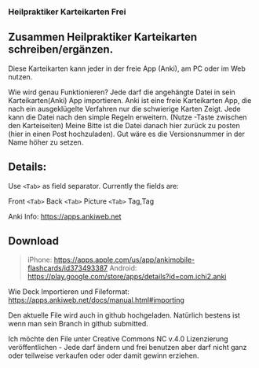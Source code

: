 ### Heilpraktiker Karteikarten Frei


## Zusammen Heilpraktiker Karteikarten schreiben/ergänzen. 

Diese Karteikarten kann jeder in der freie App (Anki), am PC oder im Web nutzen. 

Wie wird genau Funktionieren?
Jede darf die angehängte Datei in sein Karteikarten(Anki)  App importieren.  Anki ist eine freie Karteikarten App, die nach ein ausgeklügelte Verfahren nur die schwierige Karten Zeigt. 
Jede  kann die Datei  nach den simple Regeln erweitern. (Nutze <TAB>-Taste zwischen den Karteiseiten)
Meine Bitte ist die Datei danach hier zurück zu posten (hier in einen Post hochzuladen). Gut wäre es die  Versionsnummer in der Name höher zu setzen. 

## Details: 

 Use `<Tab>` as field separator.
 Currently the fields are: 
 
 Front `<Tab>` Back  `<Tab>` Picture  `<Tab>` Tag,Tag


Anki Info:  https://apps.ankiweb.net 
## Download 
> iPhone: https://apps.apple.com/us/app/ankimobile-flashcards/id373493387
> Android: https://play.google.com/store/apps/details?id=com.ichi2.anki

Wie Deck Importieren und Fileformat: https://apps.ankiweb.net/docs/manual.html#importing

Den aktuelle File wird auch in github  hochgeladen. Natürlich bestens ist wenn man sein Branch in github submitted.

Ich möchte den File unter Creative Commons NC v.4.0 Lizenzierung veröffentlichen - Jede darf ändern und frei benutzen aber darf nicht ganz oder teilweise verkaufen oder oder damit  gewinn erziehen.     

